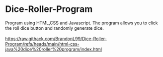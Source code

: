 # Dice-Roller-Program
Program using HTML,CSS and Javascript. The program allows you to click the roll dice button and randomly generate dice.
<br />
<br /> 
https://raw.githack.com/BrandonL99/Dice-Roller-Program/refs/heads/main/html-css-java%20dice%20roller%20program/index.html
<br />
<br />
<img src="https://imgur.com/0p5BOlr" alt=""/>
